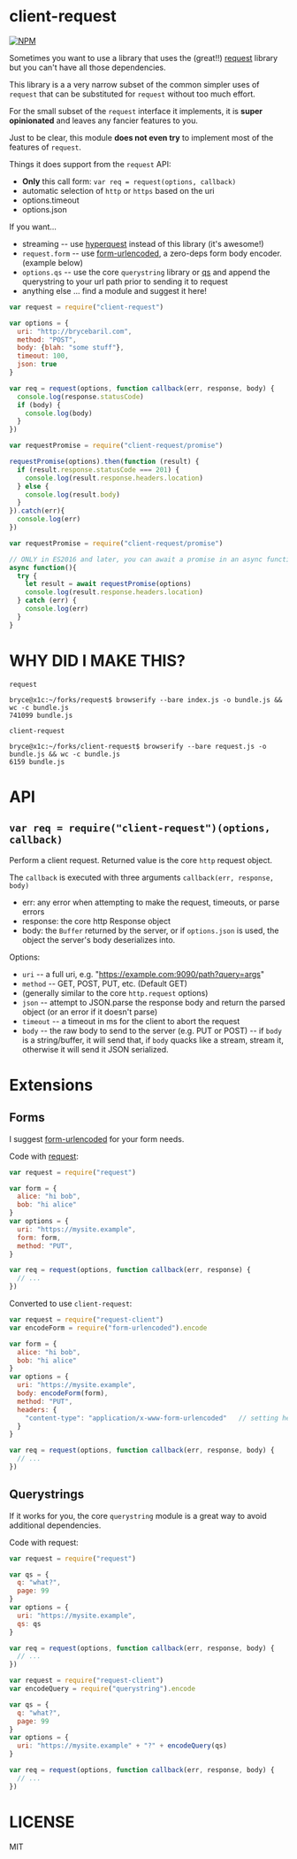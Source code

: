 client-request
=====

[![NPM](https://nodei.co/npm/client-request.png)](https://nodei.co/npm/client-request/)

Sometimes you want to use a library that uses the (great!!) [request](http://npm.im/request) library but you can't have all those dependencies.

This library is a a very narrow subset of the common simpler uses of `request` that can be substituted for `request` without too much effort.

For the small subset of the `request` interface it implements, it is **super opinionated** and leaves any fancier features to you.

Just to be clear, this module **does not even try** to implement most of the features of `request`.

Things it does support from the `request` API:
* **Only** this call form: `var req = request(options, callback)`
* automatic selection of `http` or `https` based on the uri
* options.timeout
* options.json

If you want...
* streaming -- use [hyperquest](http://npm.im/hyperquest) instead of this library (it's awesome!)
* `request.form` -- use [form-urlencoded](https://www.npmjs.com/package/form-urlencoded), a zero-deps form body encoder. (example below)
* `options.qs` -- use the core `querystring` library or [qs](http://npm.im/qs) and append the querystring to your url path prior to sending it to request
* anything else ... find a module and suggest it here!


```javascript
var request = require("client-request")

var options = {
  uri: "http://brycebaril.com",
  method: "POST",
  body: {blah: "some stuff"},
  timeout: 100,
  json: true
}

var req = request(options, function callback(err, response, body) {
  console.log(response.statusCode)
  if (body) {
    console.log(body)
  }
})

```

```javascript
var requestPromise = require("client-request/promise")

requestPromise(options).then(function (result) {
  if (result.response.statusCode === 201) {
    console.log(result.response.headers.location)
  } else {
    console.log(result.body)
  }
}).catch(err){
  console.log(err)
})
```

```javascript
var requestPromise = require("client-request/promise")

// ONLY in ES2016 and later, you can await a promise in an async function (generator)
async function(){
  try {
    let result = await requestPromise(options)
    console.log(result.response.headers.location)
  } catch (err) {
    console.log(err)
  }
}
```

WHY DID I MAKE THIS?
===

`request`
```
bryce@x1c:~/forks/request$ browserify --bare index.js -o bundle.js && wc -c bundle.js
741099 bundle.js
```

`client-request`
```
bryce@x1c:~/forks/client-request$ browserify --bare request.js -o bundle.js && wc -c bundle.js
6159 bundle.js
```

API
===

`var req = require("client-request")(options, callback)`
---

Perform a client request. Returned value is the core `http` request object.

The `callback` is executed with three arguments `callback(err, response, body)`
* err: any error when attempting to make the request, timeouts, or parse errors
* response: the core http Response object
* body: the `Buffer` returned by the server, or if `options.json` is used, the object the server's body deserializes into.

Options:
* `uri` -- a full uri, e.g. "https://example.com:9090/path?query=args"
* `method` -- GET, POST, PUT, etc. (Default GET)
* (generally similar to the core `http.request` options)
* `json` -- attempt to JSON.parse the response body and return the parsed object (or an error if it doesn't parse)
* `timeout` -- a timeout in ms for the client to abort the request
* `body` -- the raw body to send to the server (e.g. PUT or POST) -- if `body` is a string/buffer, it will send that, if `body` quacks like a stream, stream it, otherwise it will send it JSON serialized.

Extensions
===

Forms
---

I suggest [form-urlencoded](https://www.npmjs.com/package/form-urlencoded) for your form needs.

Code with [request](http://npm.im/request):
```js
var request = require("request")

var form = {
  alice: "hi bob",
  bob: "hi alice"
}
var options = {
  uri: "https://mysite.example",
  form: form,
  method: "PUT",
}

var req = request(options, function callback(err, response) {
  // ...
})
```

Converted to use `client-request`:

```js
var request = require("request-client")
var encodeForm = require("form-urlencoded").encode

var form = {
  alice: "hi bob",
  bob: "hi alice"
}
var options = {
  uri: "https://mysite.example",
  body: encodeForm(form),
  method: "PUT",
  headers: {
    "content-type": "application/x-www-form-urlencoded"   // setting headers is up to *you*
  }
}

var req = request(options, function callback(err, response, body) {
  // ...
})
```

Querystrings
---

If it works for you, the core `querystring` module is a great way to avoid additional dependencies.

Code with request:
```js
var request = require("request")

var qs = {
  q: "what?",
  page: 99
}
var options = {
  uri: "https://mysite.example",
  qs: qs
}

var req = request(options, function callback(err, response, body) {
  // ...
})
```

```js
var request = require("request-client")
var encodeQuery = require("querystring").encode

var qs = {
  q: "what?",
  page: 99
}
var options = {
  uri: "https://mysite.example" + "?" + encodeQuery(qs)
}

var req = request(options, function callback(err, response, body) {
  // ...
})
```

LICENSE
=======

MIT
